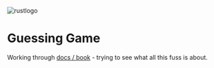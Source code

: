 ![rustlogo](https://www.rust-lang.org/logos/rust-logo-512x512-blk.png)

# Guessing Game

Working through [docs / book](https://doc.rust-lang.org/book/second-edition/ch02-00-guessing-game-tutorial.html) - trying to see what all this fuss is about.
